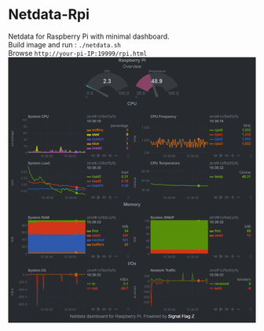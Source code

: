 # Netdata-Rpi
Netdata for Raspberry Pi with minimal dashboard.  
Build image and run : `./netdata.sh`  
Browse `http://your-pi-IP:19999/rpi.html`  
![RPi Dashboard](https://github.com/SignalFlagZ/Dockerfiles/blob/images/Netdata%20for%20RPi%20Dashboard01.png "RPi Dashboard")
